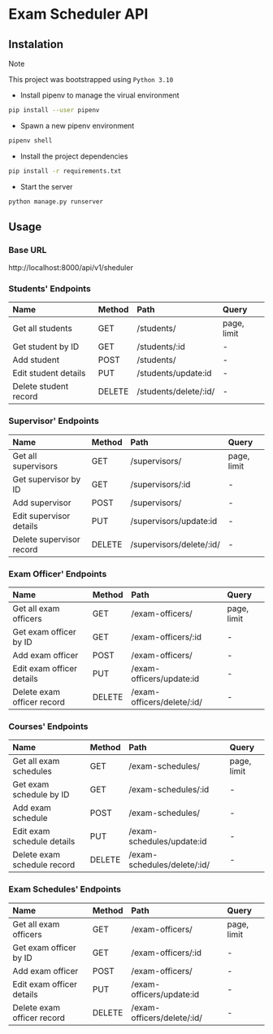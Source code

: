 # Exam Scheduler API

## Instalation

> [!NOTE]
>
> This project was bootstrapped using `Python 3.10`

- Install pipenv to manage the virual environment
```sh
pip install --user pipenv
```

- Spawn a new pipenv environment
```sh
pipenv shell
```

- Install the project dependencies
```sh
pip install -r requirements.txt
```

- Start the server
```sh
python manage.py runserver
```

## Usage


### Base URL
http://localhost:8000/api/v1/sheduler

### Students' Endpoints
| Name | Method  | Path | Query |
|:------|:---------|:------|:-------|
|Get all students|GET|/students/|page, limit|
|Get student by ID|GET|/students/:id|-|
|Add student|POST|/students/|-|
|Edit student details|PUT|/students/update:id|-|
|Delete student record|DELETE|/students/delete/:id/|-|

### Supervisor' Endpoints
| Name | Method  | Path | Query |
|:------|:---------|:------|:-------|
|Get all supervisors|GET|/supervisors/|page, limit|
|Get supervisor by ID|GET|/supervisors/:id|-|
|Add supervisor|POST|/supervisors/|-|
|Edit supervisor details|PUT|/supervisors/update:id|-|
|Delete supervisor record|DELETE|/supervisors/delete/:id/|-|

### Exam Officer' Endpoints
| Name | Method  | Path | Query |
|:------|:---------|:------|:-------|
|Get all exam officers|GET|/exam-officers/|page, limit|
|Get exam officer by ID|GET|/exam-officers/:id|-|
|Add exam officer|POST|/exam-officers/|-|
|Edit exam officer details|PUT|/exam-officers/update:id|-|
|Delete exam officer record|DELETE|/exam-officers/delete/:id/|-|

### Courses' Endpoints
| Name | Method  | Path | Query |
|:------|:---------|:------|:-------|
|Get all exam schedules|GET|/exam-schedules/|page, limit|
|Get exam schedule by ID|GET|/exam-schedules/:id|-|
|Add exam schedule|POST|/exam-schedules/|-|
|Edit exam schedule details|PUT|/exam-schedules/update:id|-|
|Delete exam schedule record|DELETE|/exam-schedules/delete/:id/|-|

### Exam Schedules' Endpoints
| Name | Method  | Path | Query |
|:------|:---------|:------|:-------|
|Get all exam officers|GET|/exam-officers/|page, limit|
|Get exam officer by ID|GET|/exam-officers/:id|-|
|Add exam officer|POST|/exam-officers/|-|
|Edit exam officer details|PUT|/exam-officers/update:id|-|
|Delete exam officer record|DELETE|/exam-officers/delete/:id/|-|

